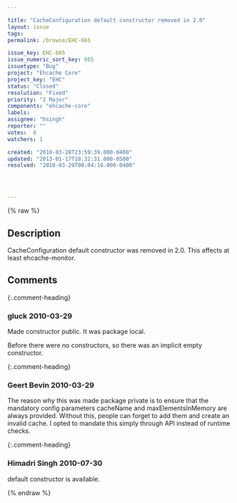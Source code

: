 ```yaml
---

title: "CacheConfiguration default constructor removed in 2.0"
layout: issue
tags: 
permalink: /browse/EHC-665

issue_key: EHC-665
issue_numeric_sort_key: 665
issuetype: "Bug"
project: "Ehcache Core"
project_key: "EHC"
status: "Closed"
resolution: "Fixed"
priority: "2 Major"
components: "ehcache-core"
labels: 
assignee: "hsingh"
reporter: ""
votes:  0
watchers: 1

created: "2010-03-28T23:59:39.000-0400"
updated: "2013-01-17T18:32:31.000-0500"
resolved: "2010-03-29T00:04:16.000-0400"




---
```


{% raw %}

## Description

<div markdown="1" class="description">

CacheConfiguration default constructor was removed in 2.0. This affects at least ehcache-monitor.



</div>

## Comments


{:.comment-heading}
### **gluck** <span class="date">2010-03-29</span>

<div markdown="1" class="comment">

Made constructor public. It was package local.

Before there were no constructors, so there was an implicit empty constructor.

</div>


{:.comment-heading}
### **Geert Bevin** <span class="date">2010-03-29</span>

<div markdown="1" class="comment">

The reason why this was made package private is to ensure that the mandatory config parameters cacheName and maxElementsInMemory are always provided. Without this, people can forget to add them and create an invalid cache. I opted to mandate this simply through API instead of runtime checks.

</div>


{:.comment-heading}
### **Himadri Singh** <span class="date">2010-07-30</span>

<div markdown="1" class="comment">

default constructor is available.

</div>



{% endraw %}
